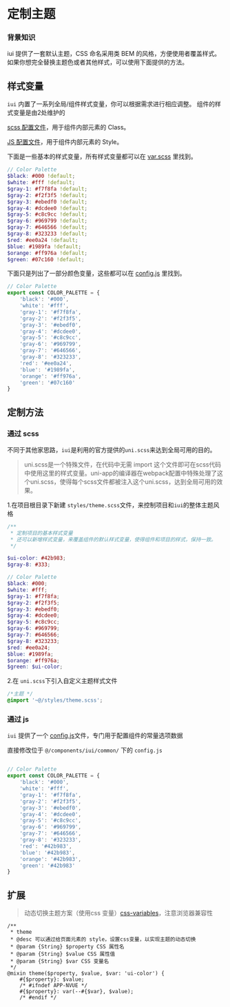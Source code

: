 # 定制主题

### 背景知识

iui 提供了一套默认主题，CSS 命名采用类 BEM 的风格，方便使用者覆盖样式。如果你想完全替换主题色或者其他样式，可以使用下面提供的方法。

## 样式变量

`iui` 内置了一系列全局/组件样式变量，你可以根据需求进行相应调整。
组件的样式变量是由2处维护的

[ scss 配置文件](https://github.com/JoeshuTT/hello-iui/blob/master/components/i-ui/styles/var.scss)，用于组件内部元素的 Class。

[ JS 配置文件](https://github.com/JoeshuTT/hello-iui/blob/master/components/i-ui/common/config.js)，用于组件内部元素的 Style。

下面是一些基本的样式变量，所有样式变量都可以在 [var.scss](https://github.com/JoeshuTT/hello-iui/blob/master/components/i-ui/styles/var.scss) 里找到。

```scss
// Color Palette
$black: #000 !default;
$white: #fff !default;
$gray-1: #f7f8fa !default;
$gray-2: #f2f3f5 !default;
$gray-3: #ebedf0 !default;
$gray-4: #dcdee0 !default;
$gray-5: #c8c9cc !default;
$gray-6: #969799 !default;
$gray-7: #646566 !default;
$gray-8: #323233 !default;
$red: #ee0a24 !default;
$blue: #1989fa !default;
$orange: #ff976a !default;
$green: #07c160 !default;
```

下面只是列出了一部分颜色变量，这些都可以在 [config.js](https://github.com/JoeshuTT/hello-iui/blob/master/components/i-ui/common/config.js) 里找到。

```js
// Color Palette
export const COLOR_PALETTE = {
    'black': '#000',
    'white': '#fff',
    'gray-1': '#f7f8fa',
    'gray-2': '#f2f3f5',
    'gray-3': '#ebedf0',
    'gray-4': '#dcdee0',
    'gray-5': '#c8c9cc',
    'gray-6': '#969799',
    'gray-7': '#646566',
    'gray-8': '#323233',
    'red': '#ee0a24',
    'blue': '#1989fa',
    'orange': '#ff976a',
    'green': '#07c160'
}
```

## 定制方法

### 通过 scss

不同于其他家思路，`iui`是利用的官方提供的`uni.scss`来达到全局可用的目的。

> uni.scss是一个特殊文件，在代码中无需 import 这个文件即可在scss代码中使用这里的样式变量。uni-app的编译器在webpack配置中特殊处理了这个uni.scss，使得每个scss文件都被注入这个uni.scss，达到全局可用的效果。

1.在项目根目录下新建 `styles/theme.scss`文件，来控制项目和`iui`的整体主题风格

```scss
/**
 * 定制项目的基本样式变量
 * 还可以新增样式变量，来覆盖组件的默认样式变量，使得组件和项目的样式，保持一致。
 */

$ui-color: #42b983;
$gray-8: #333;

// Color Palette
$black: #000;
$white: #fff;
$gray-1: #f7f8fa;
$gray-2: #f2f3f5;
$gray-3: #ebedf0;
$gray-4: #dcdee0;
$gray-5: #c8c9cc;
$gray-6: #969799;
$gray-7: #646566;
$gray-8: #323233;
$red: #ee0a24;
$blue: #1989fa;
$orange: #ff976a;
$green: $ui-color;
```

2.在 `uni.scss`下引入自定义主题样式文件

```scss
/*主题 */
@import '~@/styles/theme.scss';
```

### 通过 js

`iui` 提供了一个 [config.js](https://github.com/JoeshuTT/hello-iui/blob/master/components/i-ui/common/config.js)文件，专门用于配置组件的常量选项数据

直接修改位于 `@/components/iui/common/` 下的 `config.js`

```js

// Color Palette
export const COLOR_PALETTE = {
    'black': '#000',
    'white': '#fff',
    'gray-1': '#f7f8fa',
    'gray-2': '#f2f3f5',
    'gray-3': '#ebedf0',
    'gray-4': '#dcdee0',
    'gray-5': '#c8c9cc',
    'gray-6': '#969799',
    'gray-7': '#646566',
    'gray-8': '#323233',
    'red': '#42b983',
    'blue': '#42b983',
    'orange': '#42b983',
    'green': '#42b983'
}

```

## 扩展

> 动态切换主题方案（使用css 变量）[css-variables](https://developer.mozilla.org/zh-CN/docs/Web/CSS/Using_CSS_custom_properties)，注意浏览器兼容性

```
/**
 * theme
 * @desc 可以通过给页面元素的 style，设置css变量，以实现主题的动态切换
 * @param {String} $property CSS 属性名
 * @param {String} $value CSS 属性值
 * @param {String} $var CSS 变量名
 */
@mixin theme($property, $value, $var: 'ui-color') {
    #{$property}: $value;
    /* #ifndef APP-NVUE */
    #{$property}: var(--#{$var}, $value);
    /* #endif */

```